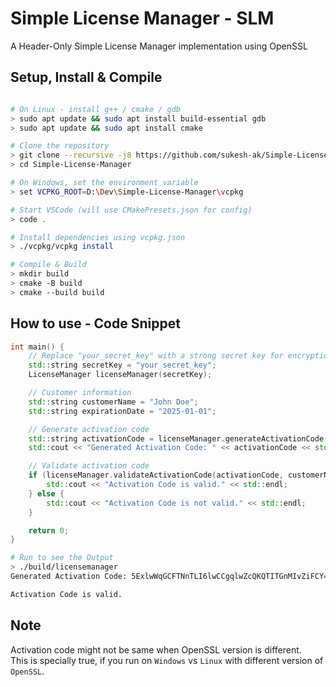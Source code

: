 # Simple License Manager - SLM
A Header-Only Simple License Manager implementation using OpenSSL

## Setup, Install & Compile
```bash

# On Linux - install g++ / cmake / gdb
> sudo apt update && sudo apt install build-essential gdb  
> sudo apt update && sudo apt install cmake

# Clone the repository
> git clone --recursive -j8 https://github.com/sukesh-ak/Simple-License-Manager.git
> cd Simple-License-Manager

# On Windows, set the environment variable
> set VCPKG_ROOT=D:\Dev\Simple-License-Manager\vcpkg

# Start VSCode (will use CMakePresets.json for config)
> code .

# Install dependencies using vcpkg.json
> ./vcpkg/vcpkg install

# Compile & Build
> mkdir build 
> cmake -B build 
> cmake --build build

```

## How to use - Code Snippet
```c++
int main() {
    // Replace "your_secret_key" with a strong secret key for encryption
    std::string secretKey = "your_secret_key";
    LicenseManager licenseManager(secretKey);

    // Customer information
    std::string customerName = "John Doe";
    std::string expirationDate = "2025-01-01";

    // Generate activation code
    std::string activationCode = licenseManager.generateActivationCode(customerName, expirationDate);
    std::cout << "Generated Activation Code: " << activationCode << std::endl;

    // Validate activation code
    if (licenseManager.validateActivationCode(activationCode, customerName, expirationDate)) {
        std::cout << "Activation Code is valid." << std::endl;
    } else {
        std::cout << "Activation Code is not valid." << std::endl;
    }

    return 0;
}
```

```bash
# Run to see the Output
> ./build/licensemanager 
Generated Activation Code: 5ExlwWqGCFTNnTLI6lwCCgqlwZcQKQTITGnMIvZiFCY=

Activation Code is valid.
```

## Note
Activation code might not be same when OpenSSL version is different.  
This is specially true, if you run on `Windows` vs `Linux` with different version of `OpenSSL`.